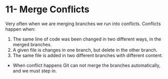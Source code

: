 # 11- Merge Conflicts

Very often when we are merging branches we run into conflicts. Conflicts happen when:

1. The same line of code was been changed in two different ways, in the merged branches.
2. A given file is changes in one branch, but delete in the other branch.
3. The same file is added in two different branches with different content.

* When conflict happens Git can not merge the branches automatically, and we must step in.
